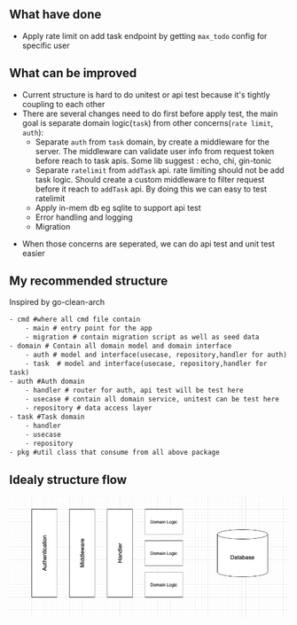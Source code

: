 ## What have done
 - Apply rate limit on add task endpoint by getting `max_todo` config for specific user


## What can be improved
 - Current structure is hard to do unitest or api test because it's tightly coupling to each other
 - There are several changes need to do first before apply test, the main goal is separate domain logic(`task`) from other concerns(`rate limit`, `auth`):
   * Separate `auth` from `task` domain, by create a middleware for the server. The middleware can validate user info from request token before reach to task apis. Some lib suggest : echo, chi, gin-tonic
   * Separate `ratelimit` from `addTask` api. rate limiting should not be add task logic. Should create a custom middleware to filter request before it reach to `addTask` api. By doing this we can easy to test ratelimit
   * Apply in-mem db eg sqlite to support api test
   * Error handling and logging
   * Migration 
 * When those concerns are seperated, we can do api test and unit test easier

## My recommended structure 
Inspired by go-clean-arch
```
- cmd #where all cmd file contain
    - main # entry point for the app
    - migration # contain migration script as well as seed data
- domain # Contain all domain model and domain interface
    - auth # model and interface(usecase, repository,handler for auth)
    - task  # model and interface(usecase, repository,handler for task)
- auth #Auth domain
    - handler # router for auth, api test will be test here
    - usecase # contain all domain service, unitest can be test here
    - repository # data access layer
- task #Task domain
    - handler
    - usecase
    - repository
- pkg #util class that consume from all above package
```
## Idealy structure flow
![arch.png](arch.png)

